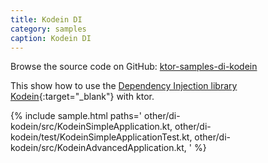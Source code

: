 ```yaml
---
title: Kodein DI
category: samples
caption: Kodein DI
---
```


Browse the source code on GitHub: [ktor-samples-di-kodein](https://github.com/ktorio/ktor-samples/tree/master/generic/samples/di-kodein)

This show how to use the [Dependency Injection library Kodein](http://kodein.org/Kodein-DI/){:target="_blank"} with ktor.

{% include sample.html paths='
    other/di-kodein/src/KodeinSimpleApplication.kt,
    other/di-kodein/test/KodeinSimpleApplicationTest.kt,
    other/di-kodein/src/KodeinAdvancedApplication.kt,
' %}
